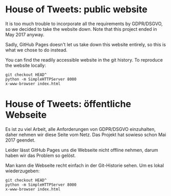 # House of Tweets: public website

It is too much trouble to incorporate all the requirements by GDPR/DSGVO, so we decided to take the website down.
Note that this project ended in May 2017 anyway.

Sadly, GitHub Pages doesn't let us take down this website entirely, so this is what we chose to do instead.

You can find the readily accessible website in the git history.
To reproduce the website locally:

    git checkout HEAD^
    python -m SimpleHTTPServer 8000
    x-www-browser index.html

# House of Tweets: öffentliche Webseite

Es ist zu viel Arbeit, alle Anforderungen von GDPR/DSGVO einzuhalten, daher nehmen wir diese Seite vom Netz.
Das Projekt hat sowieso schon Mai 2017 geendet.

Leider lässt GitHub Pages uns die Webseite nicht offline nehmen, darum haben wir das Problem so gelöst.

Man kann die Webseite recht einfach in der Git-Historie sehen.
Um es lokal wiederzugeben:

    git checkout HEAD^
    python -m SimpleHTTPServer 8000
    x-www-browser index.html
